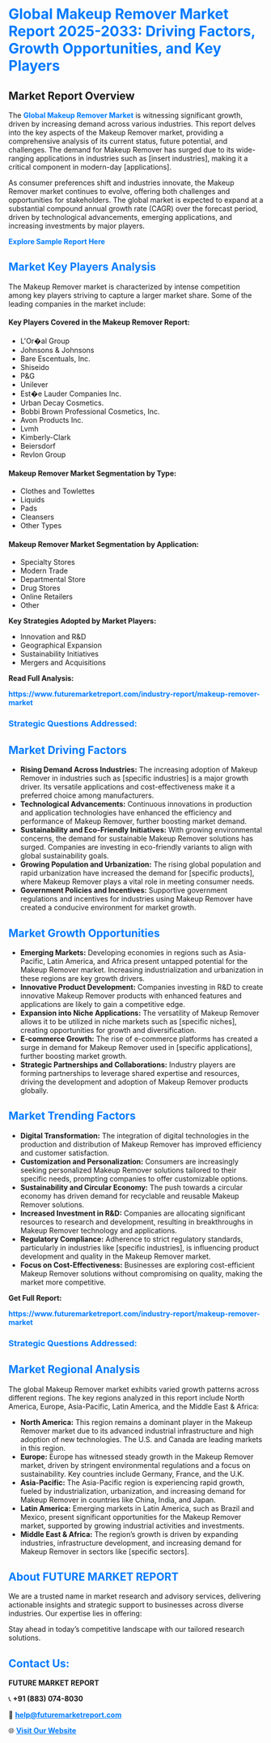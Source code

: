 <h1 style="color: #007BFF;">Global Makeup Remover Market Report 2025-2033: Driving Factors, Growth Opportunities, and Key Players</h1>

<section id="overview">
<h2>Market Report Overview</h2>
<p>The <a href="https://www.futuremarketreport.com/industry-report/makeup-remover-market" style="color: #007BFF; text-decoration: none;"><strong>Global Makeup Remover Market</strong></a> is witnessing significant growth, driven by increasing demand across various industries. This report delves into the key aspects of the Makeup Remover market, providing a comprehensive analysis of its current status, future potential, and challenges. The demand for Makeup Remover has surged due to its wide-ranging applications in industries such as [insert industries], making it a critical component in modern-day [applications].</p>
<p>As consumer preferences shift and industries innovate, the Makeup Remover market continues to evolve, offering both challenges and opportunities for stakeholders. The global market is expected to expand at a substantial compound annual growth rate (CAGR) over the forecast period, driven by technological advancements, emerging applications, and increasing investments by major players.</p>
</section>

<section id="overview">
<p><a href="https://www.futuremarketreport.com/request-sample/reportId=31585" style="color: #007BFF; text-decoration: none;"><strong>Explore Sample Report Here</strong></a></p>
</section>

<section id="key-players">
<h2 style="color: #007BFF;">Market Key Players Analysis</h2>
<p>The Makeup Remover market is characterized by intense competition among key players striving to capture a larger market share. Some of the leading companies in the market include:</p>
<h4>Key Players Covered in the Makeup Remover Report:</h4>
<ul><li>L&#039;Or�al Group</li><li>Johnsons &amp; Johnsons</li><li>Bare Escentuals, Inc.</li><li>Shiseido</li><li>P&amp;G</li><li>Unilever</li><li>Est�e Lauder Companies Inc.</li><li>Urban Decay Cosmetics.</li><li>Bobbi Brown Professional Cosmetics, Inc.</li><li>Avon Products Inc.</li><li>Lvmh</li><li>Kimberly-Clark</li><li>Beiersdorf</li><li>Revlon Group</li></ul>
<h4>Makeup Remover Market Segmentation by Type:</h4>
<ul><li>Clothes and Towlettes</li><li>Liquids</li><li>Pads</li><li>Cleansers</li><li>Other Types</li></ul>

<h4>Makeup Remover Market Segmentation by Application:</h4>
<ul><li>Specialty Stores</li><li>Modern Trade</li><li>Departmental Store</li><li>Drug Stores</li><li>Online Retailers</li><li>Other</li></ul>
<p><strong>Key Strategies Adopted by Market Players:</strong></p>
<ul>
<li>Innovation and R&D</li>
<li>Geographical Expansion</li>
<li>Sustainability Initiatives</li>
<li>Mergers and Acquisitions</li>
</ul>
</section>

<section>
<p><strong>Read Full Analysis: </strong></p><a href="https://www.futuremarketreport.com/industry-report/makeup-remover-market" style="color: #007BFF; text-decoration: none;"><strong>https://www.futuremarketreport.com/industry-report/makeup-remover-market</strong></a>
<h3 style="color: #007BFF;">Strategic Questions Addressed:</h3>
</section>

<section id="driving-factors">
<h2 style="color: #007BFF;">Market Driving Factors</h2>
<ul>
<li><strong>Rising Demand Across Industries:</strong> The increasing adoption of Makeup Remover in industries such as [specific industries] is a major growth driver. Its versatile applications and cost-effectiveness make it a preferred choice among manufacturers.</li>
<li><strong>Technological Advancements:</strong> Continuous innovations in production and application technologies have enhanced the efficiency and performance of Makeup Remover, further boosting market demand.</li>
<li><strong>Sustainability and Eco-Friendly Initiatives:</strong> With growing environmental concerns, the demand for sustainable Makeup Remover solutions has surged. Companies are investing in eco-friendly variants to align with global sustainability goals.</li>
<li><strong>Growing Population and Urbanization:</strong> The rising global population and rapid urbanization have increased the demand for [specific products], where Makeup Remover plays a vital role in meeting consumer needs.</li>
<li><strong>Government Policies and Incentives:</strong> Supportive government regulations and incentives for industries using Makeup Remover have created a conducive environment for market growth.</li>
</ul>
</section>

<section id="growth-opportunities">
<h2 style="color: #007BFF;">Market Growth Opportunities</h2>
<ul>
<li><strong>Emerging Markets:</strong> Developing economies in regions such as Asia-Pacific, Latin America, and Africa present untapped potential for the Makeup Remover market. Increasing industrialization and urbanization in these regions are key growth drivers.</li>
<li><strong>Innovative Product Development:</strong> Companies investing in R&D to create innovative Makeup Remover products with enhanced features and applications are likely to gain a competitive edge.</li>
<li><strong>Expansion into Niche Applications:</strong> The versatility of Makeup Remover allows it to be utilized in niche markets such as [specific niches], creating opportunities for growth and diversification.</li>
<li><strong>E-commerce Growth:</strong> The rise of e-commerce platforms has created a surge in demand for Makeup Remover used in [specific applications], further boosting market growth.</li>
<li><strong>Strategic Partnerships and Collaborations:</strong> Industry players are forming partnerships to leverage shared expertise and resources, driving the development and adoption of Makeup Remover products globally.</li>
</ul>
</section>

<section id="trending-factors">
<h2 style="color: #007BFF;">Market Trending Factors</h2>
<ul>
<li><strong>Digital Transformation:</strong> The integration of digital technologies in the production and distribution of Makeup Remover has improved efficiency and customer satisfaction.</li>
<li><strong>Customization and Personalization:</strong> Consumers are increasingly seeking personalized Makeup Remover solutions tailored to their specific needs, prompting companies to offer customizable options.</li>
<li><strong>Sustainability and Circular Economy:</strong> The push towards a circular economy has driven demand for recyclable and reusable Makeup Remover solutions.</li>
<li><strong>Increased Investment in R&D:</strong> Companies are allocating significant resources to research and development, resulting in breakthroughs in Makeup Remover technology and applications.</li>
<li><strong>Regulatory Compliance:</strong> Adherence to strict regulatory standards, particularly in industries like [specific industries], is influencing product development and quality in the Makeup Remover market.</li>
<li><strong>Focus on Cost-Effectiveness:</strong> Businesses are exploring cost-efficient Makeup Remover solutions without compromising on quality, making the market more competitive.</li>
</ul>
</section>

<section>
<p><strong>Get Full Report: </strong></p><a href="https://www.futuremarketreport.com/industry-report/makeup-remover-market" style="color: #007BFF; text-decoration: none;"><strong>https://www.futuremarketreport.com/industry-report/makeup-remover-market</strong></a>
<h3 style="color: #007BFF;">Strategic Questions Addressed:</h3>
</section>


<section id="regional-analysis">
<h2 style="color: #007BFF;">Market Regional Analysis</h2>
<p>The global Makeup Remover market exhibits varied growth patterns across different regions. The key regions analyzed in this report include North America, Europe, Asia-Pacific, Latin America, and the Middle East & Africa:</p>
<ul>
<li><strong>North America:</strong> This region remains a dominant player in the Makeup Remover market due to its advanced industrial infrastructure and high adoption of new technologies. The U.S. and Canada are leading markets in this region.</li>
<li><strong>Europe:</strong> Europe has witnessed steady growth in the Makeup Remover market, driven by stringent environmental regulations and a focus on sustainability. Key countries include Germany, France, and the U.K.</li>
<li><strong>Asia-Pacific:</strong> The Asia-Pacific region is experiencing rapid growth, fueled by industrialization, urbanization, and increasing demand for Makeup Remover in countries like China, India, and Japan.</li>
<li><strong>Latin America:</strong> Emerging markets in Latin America, such as Brazil and Mexico, present significant opportunities for the Makeup Remover market, supported by growing industrial activities and investments.</li>
<li><strong>Middle East & Africa:</strong> The region’s growth is driven by expanding industries, infrastructure development, and increasing demand for Makeup Remover in sectors like [specific sectors].</li>
</ul>
</section>

<footer>
<h2 style="color: #007BFF;">About FUTURE MARKET REPORT</h2>
<p>We are a trusted name in market research and advisory services, delivering actionable insights and strategic support to businesses across diverse industries. Our expertise lies in offering:</p>

<p>Stay ahead in today’s competitive landscape with our tailored research solutions.</p>

<h2 style="color: #007BFF;">Contact Us:</h2>
<p><strong>FUTURE MARKET REPORT</strong></p>
<p>📞 <strong>+91 (883) 074-8030</strong></p>
<p>📧 <strong><a href="mailto:help@futuremarketreport.com" style="color: #007BFF;">help@futuremarketreport.com</a></strong></p>
<p>🌐 <strong><a href="https://www.futuremarketreport.com/" style="color: #007BFF;">Visit Our Website</a></strong></p>
</footer>